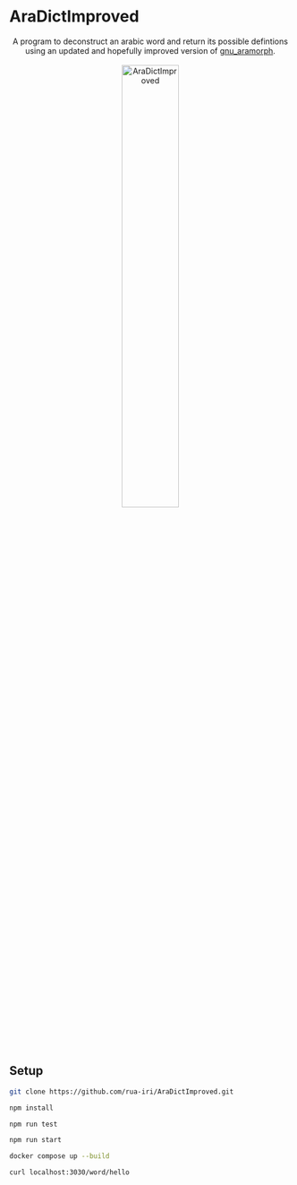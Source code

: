 # AraDictImproved

<div align="center">
  <div>
    A program to deconstruct an arabic word and return its possible defintions using an updated and hopefully improved version of <a href="https://github.com/gitGNU/gnu_aramorph">gnu_aramorph</a>.
    </div>
  <br/>
  <div>
<img src="https://github.com/user-attachments/assets/5086571a-8de0-4680-809a-5dbd700a40ac" alt=AraDictImproved logo" width="45%" />
    </div>
</div>

## Setup

```bash
git clone https://github.com/rua-iri/AraDictImproved.git

npm install

npm run test

npm run start
```

```bash
docker compose up --build

curl localhost:3030/word/hello
```
